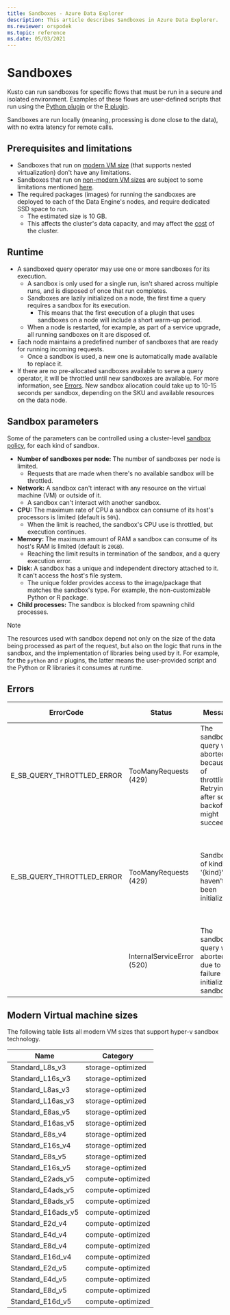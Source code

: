 ```yaml
---
title: Sandboxes - Azure Data Explorer
description: This article describes Sandboxes in Azure Data Explorer.
ms.reviewer: orspodek
ms.topic: reference
ms.date: 05/03/2021
---
```

# Sandboxes

Kusto can run sandboxes for specific flows that must be run in a secure and isolated environment.
Examples of these flows are user-defined scripts that run using the [Python plugin](../query/pythonplugin.md) or the [R plugin](../query/rplugin.md).

Sandboxes are run locally (meaning, processing is done close to the data), with no extra latency for remote calls.

## Prerequisites and limitations
* Sandboxes that run on [modern VM size](#modern-virtual-machine-sizes) (that supports nested virtualization) don't have any limitations.
* Sandboxes that run on [non-modern VM sizes](./sandboxes-in-non-modern-skus.md#virtual-machine-sizes) are subject to some limitations mentioned [here](./sandboxes-in-non-modern-skus.md).
* The required packages (images) for running the sandboxes are deployed to each of the Data Engine's nodes, and require dedicated SSD space to run.
  * The estimated size is 10 GB.
  * This affects the cluster's data capacity, and may affect the [cost](https://azure.microsoft.com/pricing/details/data-explorer) of the cluster.

## Runtime

* A sandboxed query operator may use one or more sandboxes for its execution.
  * A sandbox is only used for a single run, isn't shared across multiple runs, and is disposed of once that run completes.
  * Sandboxes are lazily initialized on a node, the first time a query requires a sandbox for its execution.
    * This means that the first execution of a plugin that uses sandboxes on a node will include a short warm-up period.
  * When a node is restarted, for example, as part of a service upgrade, all running sandboxes on it are disposed of.
* Each node maintains a predefined number of sandboxes that are ready for running incoming requests.
  * Once a sandbox is used, a new one is automatically made available to replace it.
* If there are no pre-allocated sandboxes available to serve a query operator, it will be throttled until new sandboxes are available. For more information, see [Errors](#errors). New sandbox allocation could take up to 10-15 seconds per sandbox, depending on the SKU and available resources on the data node. 

## Sandbox parameters

Some of the  parameters can be controlled using a cluster-level [sandbox policy](../management/sandboxpolicy.md), for each kind of sandbox.

* **Number of sandboxes per node:** The number of sandboxes per node is limited.
  * Requests that are made when there's no available sandbox will be throttled.
* **Network:** A sandbox can't interact with any resource on the virtual machine (VM) or outside of it.
  * A sandbox can't interact with another sandbox.
* **CPU:** The maximum rate of CPU a sandbox can consume of its host's processors is limited (default is `50%`).
  * When the limit is reached, the sandbox's CPU use is throttled, but execution continues.
* **Memory:** The maximum amount of RAM a sandbox can consume of its host's RAM is limited (default is `20GB`).
  * Reaching the limit results in termination of the sandbox, and a query execution error.
* **Disk:** A sandbox has a unique and independent directory attached to it. It can't access the host's file system.
  * The unique folder provides access to the image/package that matches the sandbox's type. For example, the non-customizable Python or R package.
* **Child processes:** The sandbox is blocked from spawning child processes.

> [!NOTE]
> The resources used with sandbox depend not only on the size of the data being processed as part of the request,
> but also on the logic that runs in the sandbox, and the implementation of libraries being used by it.
> For example, for the `python` and `r` plugins, the latter means the user-provided script and the Python or R libraries it consumes at runtime.

## Errors

|ErrorCode                 |Status                     |Message                                                                                            |Potential reason                                                                                                    |
|--------------------------|---------------------------|---------------------------------------------------------------------------------------------------|--------------------------------------------------------------------------------------------------------------------|
|E_SB_QUERY_THROTTLED_ERROR|TooManyRequests (429)      |The sandboxed query was aborted because of throttling. Retrying after some backoff might succeed   |There are no available sandboxes on the target node. New sandboxes should become available in a few seconds         |
|E_SB_QUERY_THROTTLED_ERROR|TooManyRequests (429)      |Sandboxes of kind '{kind}' haven't yet been initialized                                            |The sandbox policy has recently changed. New sandboxes obeying the new policy will become available in a few seconds|
|                          |InternalServiceError (520) |The sandboxed query was aborted due to a failure in initializing sandboxes                         |An unexpected infrastructure failure.                         |


## Modern Virtual machine sizes

The following table lists all modern VM sizes that support hyper-v sandbox technology.

| **Name**                              | **Category**      |
|---------------------------------------|-------------------|
| Standard_L8s_v3                       | storage-optimized |
| Standard_L16s_v3                      | storage-optimized |
| Standard_L8as_v3                      | storage-optimized |
| Standard_L16as_v3                     | storage-optimized |
| Standard_E8as_v5                      | storage-optimized |
| Standard_E16as_v5                     | storage-optimized |
| Standard_E8s_v4                       | storage-optimized |
| Standard_E16s_v4                      | storage-optimized |
| Standard_E8s_v5                       | storage-optimized |
| Standard_E16s_v5                      | storage-optimized |
| Standard_E2ads_v5                     | compute-optimized |
| Standard_E4ads_v5                     | compute-optimized |
| Standard_E8ads_v5                     | compute-optimized |
| Standard_E16ads_v5                    | compute-optimized |
| Standard_E2d_v4                       | compute-optimized |
| Standard_E4d_v4                       | compute-optimized |
| Standard_E8d_v4                       | compute-optimized |
| Standard_E16d_v4                      | compute-optimized |
| Standard_E2d_v5                       | compute-optimized |
| Standard_E4d_v5                       | compute-optimized |
| Standard_E8d_v5                       | compute-optimized |
| Standard_E16d_v5                      | compute-optimized |


